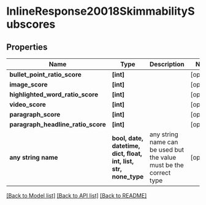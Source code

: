 # InlineResponse20018SkimmabilitySubscores


## Properties
Name | Type | Description | Notes
------------ | ------------- | ------------- | -------------
**bullet_point_ratio_score** | **[int]** |  | [optional] 
**image_score** | **[int]** |  | [optional] 
**highlighted_word_ratio_score** | **[int]** |  | [optional] 
**video_score** | **[int]** |  | [optional] 
**paragraph_score** | **[int]** |  | [optional] 
**paragraph_headline_ratio_score** | **[int]** |  | [optional] 
**any string name** | **bool, date, datetime, dict, float, int, list, str, none_type** | any string name can be used but the value must be the correct type | [optional]

[[Back to Model list]](../README.md#documentation-for-models) [[Back to API list]](../README.md#documentation-for-api-endpoints) [[Back to README]](../README.md)



